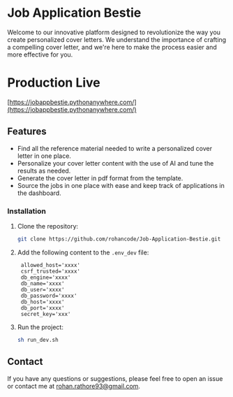 # Job Application Bestie

Welcome to our innovative platform designed to revolutionize the way you create personalized cover letters. We understand the importance of crafting a compelling cover letter, and we're here to make the process easier and more effective for you.

# Production Live 
   [https://jobappbestie.pythonanywhere.com/](https://jobappbestie.pythonanywhere.com/)
    

## Features

- Find all the reference material needed to write a personalized cover letter in one place.
- Personalize your cover letter content with the use of AI and tune the results as needed.
- Generate the cover letter in pdf format from the template.
- Source the jobs in one place with ease and keep track of applications in the dashboard.

### Installation

1. Clone the repository:

   ```bash
   git clone https://github.com/rohancode/Job-Application-Bestie.git

2. Add the following content to the `.env_dev` file:
   ```dotenv
    allowed_host='xxxx'
    csrf_trusted='xxxx'
    db_engine='xxxx'
    db_name='xxxx'
    db_user='xxxx'
    db_password='xxxx'
    db_host='xxxx'
    db_port='xxxx'
    secret_key='xxx'

3. Run the project:

   ```bash
   sh run_dev.sh

## Contact

If you have any questions or suggestions, please feel free to open an issue or contact me at rohan.rathore93@gmail.com.